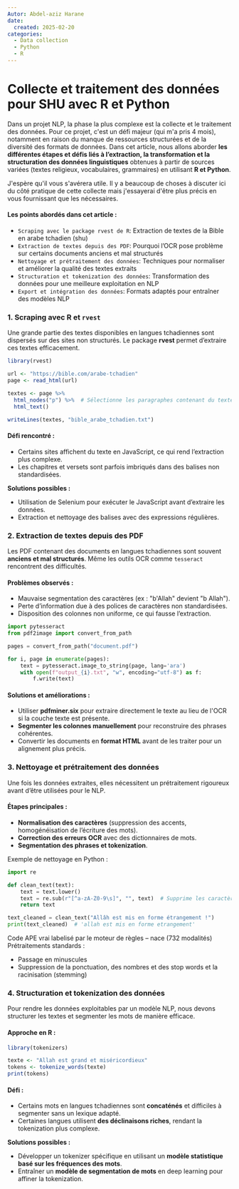 ```yaml
---
Autor: Abdel-aziz Harane
date:
  created: 2025-02-20
categories:
  - Data collection
  - Python
  - R
---
```


# Collecte et traitement des données pour SHU avec R et Python

Dans un projet NLP, la phase la plus complexe est la collecte et le traitement des données. Pour ce projet, c'est un défi majeur (qui m'a pris 4 mois), notamment en raison du manque de ressources structurées et de la diversité des formats de données. Dans cet article, nous allons aborder **les différentes étapes et défis liés à l’extraction, la transformation et la structuration des données linguistiques** obtenues à partir de sources variées (textes religieux, vocabulaires, grammaires) en utilisant **R et Python**.

J'espère qu'il vous s'avérera utile.
Il y a beaucoup de choses à discuter ici du côté pratique de cette collecte mais j'essayerai d'être plus précis en vous fournissant que les nécessaires.

#### Les points abordés dans cet article :

- `Scraping avec le package rvest de R`: Extraction de textes de la Bible en arabe tchadien (shu)
- `Extraction de textes depuis des PDF`: Pourquoi l’OCR pose problème sur certains documents anciens et mal structurés
- `Nettoyage et prétraitement des données`: Techniques pour normaliser et améliorer la qualité des textes extraits
- `Structuration et tokenization des données`: Transformation des données pour une meilleure exploitation en NLP
- `Export et intégration des données`: Formats adaptés pour entraîner des modèles NLP

### 1. Scraping avec R et `rvest`

Une grande partie des textes disponibles en langues tchadiennes sont dispersés sur des sites non structurés. Le package **rvest** permet d’extraire ces textes efficacement.

```r title="scraping_shu.r" linenums="1"
library(rvest)

url <- "https://bible.com/arabe-tchadien"
page <- read_html(url)

textes <- page %>%
  html_nodes("p") %>%  # Sélectionne les paragraphes contenant du texte
  html_text()

writeLines(textes, "bible_arabe_tchadien.txt")
```

#### Défi rencontré :

- Certains sites affichent du texte en JavaScript, ce qui rend l’extraction plus complexe.
- Les chapitres et versets sont parfois imbriqués dans des balises non standardisées.

**Solutions possibles :**

- Utilisation de Selenium pour exécuter le JavaScript avant d’extraire les données.
- Extraction et nettoyage des balises avec des expressions régulières.

### 2. Extraction de textes depuis des PDF

Les PDF contenant des documents en langues tchadiennes sont souvent **anciens et mal structurés**. Même les outils OCR comme `tesseract` rencontrent des difficultés.

#### Problèmes observés :

- Mauvaise segmentation des caractères (ex : "b'Allah" devient "b Allah").
- Perte d’information due à des polices de caractères non standardisées.
- Disposition des colonnes non uniforme, ce qui fausse l’extraction.

```python title="ocr_extractionPDF.py" linenums="1"
import pytesseract
from pdf2image import convert_from_path

pages = convert_from_path("document.pdf")

for i, page in enumerate(pages):
    text = pytesseract.image_to_string(page, lang='ara')
    with open(f"output_{i}.txt", "w", encoding="utf-8") as f:
        f.write(text)
```

#### Solutions et améliorations :

- Utiliser **pdfminer.six** pour extraire directement le texte au lieu de l'OCR si la couche texte est présente.
- **Segmenter les colonnes manuellement** pour reconstruire des phrases cohérentes.
- Convertir les documents en **format HTML** avant de les traiter pour un alignement plus précis.

### 3. Nettoyage et prétraitement des données

Une fois les données extraites, elles nécessitent un prétraitement rigoureux avant d’être utilisées pour le NLP.

#### Étapes principales :

- **Normalisation des caractères** (suppression des accents, homogénéisation de l’écriture des mots).
- **Correction des erreurs OCR** avec des dictionnaires de mots.
- **Segmentation des phrases et tokenization**.

Exemple de nettoyage en Python :

```python
import re

def clean_text(text):
    text = text.lower()
    text = re.sub(r"[^a-zA-Z0-9\s]", "", text)  # Supprime les caractères spéciaux
    return text

text_cleaned = clean_text("Allâh est mis en forme étrangement !")
print(text_cleaned)  # 'allah est mis en forme etrangement'
```

Code APE vrai labelisé par le moteur de règles – nace (732 modalités)
Prétraitements standards :

- Passage en minuscules
- Suppression de la ponctuation, des nombres et des stop words et la racinisation (stemming)

### 4. Structuration et tokenization des données

Pour rendre les données exploitables par un modèle NLP, nous devons structurer les textes et segmenter les mots de manière efficace.

#### Approche en R :

```r
library(tokenizers)

texte <- "Allah est grand et miséricordieux"
tokens <- tokenize_words(texte)
print(tokens)
```

#### Défi :

- Certains mots en langues tchadiennes sont **concaténés** et difficiles à segmenter sans un lexique adapté.
- Certaines langues utilisent **des déclinaisons riches**, rendant la tokenization plus complexe.

**Solutions possibles :**

- Développer un tokenizer spécifique en utilisant un **modèle statistique basé sur les fréquences des mots**.
- Entraîner un **modèle de segmentation de mots** en deep learning pour affiner la tokenization.
